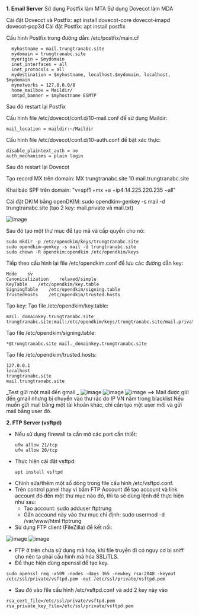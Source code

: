 **1. Email Server**
Sử dụng Postfix làm MTA 
Sử dụng Dovecot làm MDA

Cài đặt Dovecot và Postfix: apt install dovecot-core dovecot-imapd dovecot-pop3d
Cài đặt Postfix: apt install postfix

Cấu hình Postfix trong đường dẫn: /etc/postfix/main.cf

```
  myhostname = mail.trungtranabc.site
  mydomain = trungtranabc.site
  myorigin = $mydomain
  inet_interfaces = all
  inet_protocols = all
  mydestination = $myhostname, localhost.$mydomain, localhost, $mydomain
  mynetworks = 127.0.0.0/8
  home_mailbox = Maildir/
  smtpd_banner = $myhostname ESMTP
```

Sau đó restart lại Postfix

Cấu hình file /etc/dovecot/conf.d/10-mail.conf để sử dụng Maildir:
```
mail_location = maildir:~/Maildir
```
Cấu hình file /etc/dovecot/conf.d/10-auth.conf để bật xác thực:
```
disable_plaintext_auth = no
auth_mechanisms = plain login
```
Sau đó restart lại Dovecot

Tạo record MX trên domain: MX trungtranabc.site 10 mail.trungtranabc.site

Khai báo SPF trên domain: "v=spf1 +mx +a +ip4:14.225.220.235 ~all"

Cài đặt DKIM bằng openDKIM: sudo opendkim-genkey -s mail -d trungtranabc.site (tạo 2 key: mail.private và mail.txt)

![image](https://github.com/user-attachments/assets/50128c10-433c-430b-9502-c64af0ed70bc)

Sau đó tạo một thư mục để tạo mã và cấp quyền cho nó:
```
sudo mkdir -p /etc/opendkim/keys/trungtranabc.site
sudo opendkim-genkey -s mail -d trungtranabc.site
sudo chown -R opendkim:opendkim /etc/opendkim/keys
```

Tiếp theo cấu hình lại file /etc/opendkim.conf để lưu các đường dẫn key:
```
Mode    sv
Canonicalization    relaxed/simple
KeyTable    /etc/opendkim/key.table
SigningTable    /etc/opendkim/signing.table
TrustedHosts    /etc/opendkim/trusted.hosts
```
Tạo key:
Tạo file /etc/opendkim/key.table:
```
mail._domainkey.trungtranabc.site trungtranabc.site:mail:/etc/opendkim/keys/trungtranabc.site/mail.private
```
Tạo file /etc/opendkim/signing.table:
```
*@trungtranabc.site mail._domainkey.trungtranabc.site
```
Tạo file /etc/opendkim/trusted.hosts:
```
127.0.0.1
localhost
trungtranabc.site
mail.trungtranabc.site
```
_Test gửi một mail đến gmail _
![image](https://github.com/user-attachments/assets/9fa6d371-b630-4c6f-8174-b9748e17937c)
![image](https://github.com/user-attachments/assets/6ebb124d-407d-42dd-8832-1314520a3d8c)
![image](https://github.com/user-attachments/assets/df9c1a3f-3973-4f9c-9f98-256dda536776)
==> Mail được gửi đến gmail nhưng bị chuyển vào thư rác do IP VN nằm trong blacklist
Nếu muốn gửi mail bằng một tài khoản khác, chỉ cần tạo một user mới và gửi mail bằng user đó.

**2. FTP Server (vsftpd)**
- Nếu sử dụng firewall ta cần mở các port cần thiết:
  ```
  ufw allow 21/tcp
  ufw allow 20/tcp
  ```
- Thực hiện cài đặt vsftpd:
  ```
  apt install vsftpd
  ```
- Chỉnh sửa/thêm một số dòng trong file cấu hình /etc/vsftpd.conf.
- Trên control panel thay vì bấm FTP Account để tạo account và link account đó đến một thư mục nào đó, thì ta sẽ dùng lệnh để thực hiện như sau:
    + Tạo account: sudo adduser ftptrung
    + Gắn accound này vào thư mục chỉ định: sudo usermod -d /var/www/html ftptrung
- Sử dụng FTP client (FileZilla) để kết nối:

![image](https://github.com/user-attachments/assets/dfac4f8c-1b2d-4a01-a8a0-051e44b355ae)
![image](https://github.com/user-attachments/assets/be782ab9-0719-4e6a-9fcc-6b300d95e9dc)

- FTP ở trên chưa sử dụng mã hóa, khi file truyền đi có nguy cơ bị sniff cho nên ta phải cấu hình mã hóa SSL/TLS.
- Để thực hiện dùng openssl để tạo key.
```
sudo openssl req -x509 -nodes -days 365 -newkey rsa:2048 -keyout /etc/ssl/private/vsftpd.pem -out /etc/ssl/private/vsftpd.pem
```
- Sau đó vào file cấu hình /etc/vsftpd.conf và add 2 key này vào
```
rsa_cert_file=/etc/ssl/private/vsftpd.pem
rsa_private_key_file=/etc/ssl/private/vsftpd.pem
```

